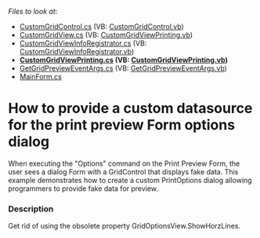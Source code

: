 <!-- default file list -->
*Files to look at*:

* [CustomGridControl.cs](./CS/CustomPrintPreview/Grid/CustomGridControl.cs) (VB: [CustomGridControl.vb](./VB/CustomPrintPreview/Grid/CustomGridControl.vb))
* [CustomGridView.cs](./CS/CustomPrintPreview/Grid/CustomGridView.cs) (VB: [CustomGridViewPrinting.vb](./VB/CustomPrintPreview/Grid/CustomGridViewPrinting.vb))
* [CustomGridViewInfoRegistrator.cs](./CS/CustomPrintPreview/Grid/CustomGridViewInfoRegistrator.cs) (VB: [CustomGridViewInfoRegistrator.vb](./VB/CustomPrintPreview/Grid/CustomGridViewInfoRegistrator.vb))
* **[CustomGridViewPrinting.cs](./CS/CustomPrintPreview/Grid/CustomGridViewPrinting.cs) (VB: [CustomGridViewPrinting.vb](./VB/CustomPrintPreview/Grid/CustomGridViewPrinting.vb))**
* [GetGridPreviewEventArgs.cs](./CS/CustomPrintPreview/Grid/GetGridPreviewEventArgs.cs) (VB: [GetGridPreviewEventArgs.vb](./VB/CustomPrintPreview/Grid/GetGridPreviewEventArgs.vb))
* [MainForm.cs](./CS/CustomPrintPreview/MainForm.cs)
<!-- default file list end -->
# How to provide a custom datasource for the print preview Form options dialog


<p>When executing the "Options" command on the Print Preview Form, the user sees a dialog Form with a GridControl that displays fake data. This example demonstrates how to create a custom PrintOptions dialog allowing programmers to provide fake data for preview.</p>


<h3>Description</h3>

<p>Get rid of using the obsolete property GridOptionsView.ShowHorzLines.</p>

<br/>


